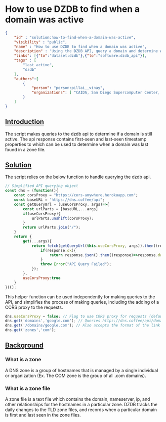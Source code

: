 # How to use DZDB to find when a domain was active

~~~json
{
    "id" : "solution:how-to-find-when-a-domain-was-active",
    "visibility" : "public",
    "name" : "How to use DZDB to find when a domain was active",
    "description" : "Using the DZDB API, query a domain and determine when it was last active",
    "links": [{"to":"dataset:dzdb"},{"to":"software:dzdb_api"}],
    "tags" : [
        "last active",
        "dzdb"
    ],
    "authors":[
        {
            "person": "person:pillai__vinay",
            "organizations": [ "CAIDA, San Diego Supercomputer Center, University of California San Diego" ]
        }
    ]
}
~~~

## **<ins>Introduction</ins>**

The script makes queries to the dzdb api to determine if a domain is still active. The api response contains first-seen and last-seen timestamp properties to which can be used to determine when a domain was last found in a zone file.

## **<ins>Solution</ins>**
The script relies on the below function to handle querying the dzdb api.
```javascript
// Simplified API querying object
const dns = (function(){
    const corsProxy = "https://cors-anywhere.herokuapp.com";
    const baseURL = "https://dns.coffee/api";
    const getQueryUrl = (useCorsProxy, args)=>{
        const urlParts = [baseURL,...args]
        if(useCorsProxy){
            urlParts.unshift(corsProxy);
        }
        return urlParts.join("/");
    }
    return {
        get(...args){
            return fetch(getQueryUrl(this.useCorsProxy, args)).then((response)=>{
                if(response.ok){
                    return response.json().then((response)=>response.data);
                }
                throw Error("API Query Failed");
            });
        },
        useCorsProxy:true
    }
})();
```
This helper function can be used independently for making queries to the API, and simplifies the process of making queries, including the adding of a CORS proxy to the requests. 
```javascript
dns.useCorsProxy = false; // Flag to use CORS proxy for requests (defaults to true)
dns.get('domains','google.com'); // Queries https://dns.coffee/api/domains/google.com
dns.get('/domains/google.com'); // Also accepts the format of the link returned in api responses
dns.get('zones','com');
```
## **<ins>Background</ins>**
### What is a zone 
A DNS zone is a group of hostnames that is managed by a single individual or organization (Ex. The COM zone is the group of all .com domains).
### What is a zone file
A zone file is a text file which contains the domain, nameserver, ip, and other relationships for the hostnames in a particular zone. DZDB tracks the daily changes to the TLD zone files, and records when a particular domain is first and last seen in the zone files.